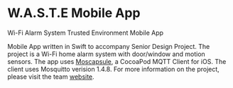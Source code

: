 W.A.S.T.E Mobile App
=========
Wi-Fi Alarm System Trusted Environment Mobile App


Mobile App written in Swift to accompany Senior Design Project. The project is a Wi-Fi home alarm system with door/window and motion sensors. 
The app uses [Moscapsule](https://github.com/flightonary/Moscapsule), a CocoaPod MQTT Client for iOS. The client uses Mosquitto verision 1.4.8. For more information on the project, please
visit the team [website](http://seniordesign.ee.nd.edu/2017/Design%20Teams/bottle/index.html).

